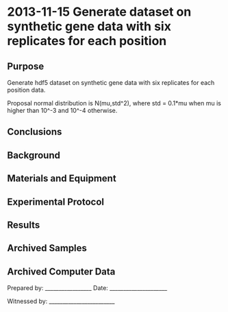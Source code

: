 2013-11-15 Generate dataset on synthetic gene data with six replicates for each position
==============================

Purpose
------------
Generate hdf5 dataset on synthetic gene data with six replicates for each position data.


Proposal normal distribution is N(mu,std^2), where std = 0.1*mu when mu is higher than 10^-3 and 10^-4 otherwise.

Conclusions
-----------------

Background
-----------------



Materials and Equipment
------------------------------


Experimental Protocol
---------------------------


Results
-----------

Archived Samples
-------------------------

Archived Computer Data
------------------------------


Prepared by: _________________     Date: _____________________


Witnessed by: ________________________
